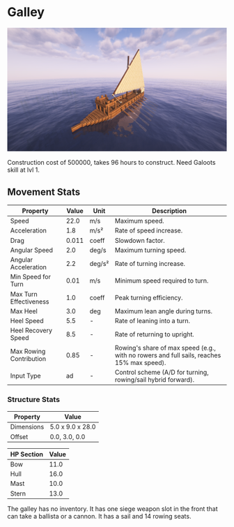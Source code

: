 # Galley

![galley](../../assets/galley.png)

Construction cost of 500000, takes 96 hours to construct. Need Galoots skill at lvl 1.

## Movement Stats

| Property                  | Value | Unit    | Description |
|---------------------------|-------|---------|-------------|
| Speed                     | 22.0  | m/s     | Maximum speed. |
| Acceleration              | 1.8   | m/s²    | Rate of speed increase. |
| Drag                      | 0.011 | coeff   | Slowdown factor. |
| Angular Speed             | 2.0   | deg/s   | Maximum turning speed. |
| Angular Acceleration      | 2.2   | deg/s²  | Rate of turning increase. |
| Min Speed for Turn        | 0.01  | m/s     | Minimum speed required to turn. |
| Max Turn Effectiveness    | 1.0   | coeff   | Peak turning efficiency. |
| Max Heel                  | 3.0   | deg     | Maximum lean angle during turns. |
| Heel Speed                | 5.5   | -       | Rate of leaning into a turn. |
| Heel Recovery Speed       | 8.5   | -       | Rate of returning to upright. |
| Max Rowing Contribution   | 0.85  | -       | Rowing's share of max speed (e.g., with no rowers and full sails, reaches 15% max speed). |
| Input Type                | ad    | -       | Control scheme (A/D for turning, rowing/sail hybrid forward). |

### Structure Stats

| Property    | Value           |
|-------------|-----------------|
| Dimensions  | 5.0 x 9.0 x 28.0 |
| Offset      | 0.0, 3.0, 0.0  |

| HP Section | Value |
|------------|-------|
| Bow        | 11.0  |
| Hull       | 16.0  |
| Mast       | 10.0  |
| Stern      | 13.0  |

The galley has no inventory. It has one siege weapon slot in the front that can take a ballista or a cannon. It has a sail and 14 rowing seats.
